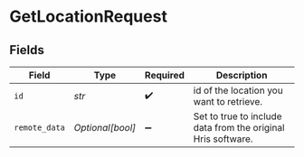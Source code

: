 # GetLocationRequest


## Fields

| Field                                                        | Type                                                         | Required                                                     | Description                                                  |
| ------------------------------------------------------------ | ------------------------------------------------------------ | ------------------------------------------------------------ | ------------------------------------------------------------ |
| `id`                                                         | *str*                                                        | :heavy_check_mark:                                           | id of the location you want to retrieve.                     |
| `remote_data`                                                | *Optional[bool]*                                             | :heavy_minus_sign:                                           | Set to true to include data from the original Hris software. |